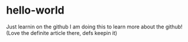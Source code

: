 # hello-world
Just learnin on the github
I am doing this to learn more about the github! (Love the definite article there, defs keepin it)

